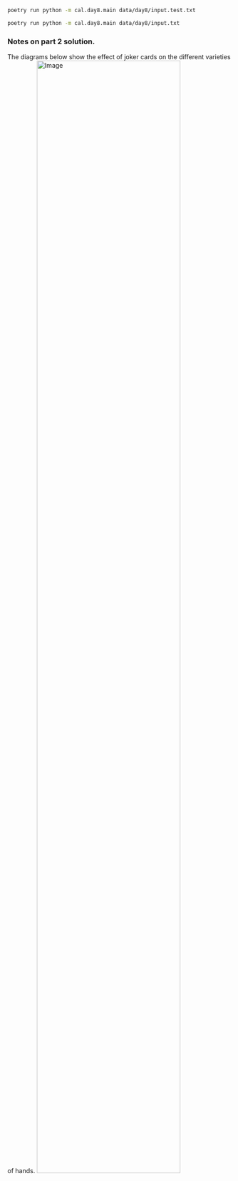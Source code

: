 ```sh
poetry run python -m cal.day8.main data/day8/input.test.txt
```

```sh
poetry run python -m cal.day8.main data/day8/input.txt
```

### Notes on part 2 solution.
The diagrams below show the effect of joker cards on the different varieties of hands.
<img src="https://github.com/jdockeray/advent-of-code-23/assets/2040040/dea588ad-006f-41a1-a315-bcc9b6f6a52a" style="width: 80%;" alt="Image">
